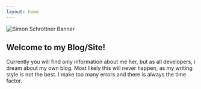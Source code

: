 ```yaml
---
layout: home
---
```

![Simon Schrottner Banner](https://github.com/aepfli/aepfli.github.io/blob/main/banner.jpeg?raw=true)

## Welcome to my Blog/Site!

Currently you will find only information about me her, but as all developers, i dream about my own blog.
Most likely this will never happen, as my writing style is not the best.
I make too many errors and there is always the time factor.

